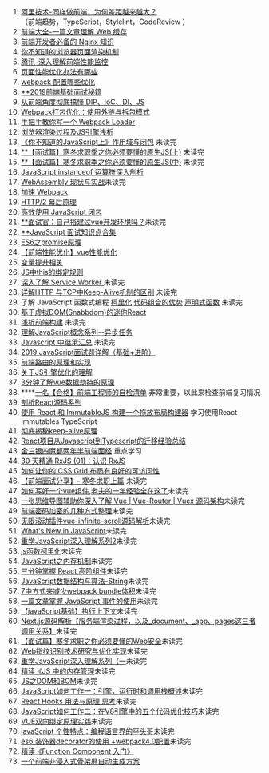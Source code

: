 1. [阿里技术-同样做前端，为何差距越来越大？](https://mp.weixin.qq.com/s/4QY_A9jYfw5JBdWecsT_0g)  
（前端趋势，TypeScript，Stylelint，CodeReview ）
2. [前端大全-一篇文章理解 Web 缓存](https://mp.weixin.qq.com/s/jO4_ADo6ehGxQSdUBHh9KQ)
3. [前端开发者必备的 Nginx 知识](https://mp.weixin.qq.com/s/BA_JZ_kMBFZBE7jjQDNc1Q)
4. [你不知道的浏览器页面渲染机制](https://mp.weixin.qq.com/s/_NrFbrucJRrA8fS40dCkow)
5. [腾讯-深入理解前端性能监控](https://mp.weixin.qq.com/s/YI-96IbtIjTDzS-3N-9FAg)
6. [页面性能优化办法有哪些](https://mp.weixin.qq.com/s/DapiwE-AhML-Mm4r0b_sWg)
7. [webpack 配置哪些优化](https://juejin.im/post/5cb71c8e518825324c44eeb7)
8. [**2019前端基础面试秘籍](https://juejin.im/post/5cb92d9a5188254160581b87) 
9. [从前端角度彻底搞懂 DIP、IoC、DI、JS](https://zhuanlan.zhihu.com/p/61018434)
10. [Webpack打包优化：使用外链与拆包模式](https://juejin.im/post/5cc1237ae51d456e3e7a3b90)
11. [手把手教你写一个 Webpack Loader](https://segmentfault.com/a/1190000018980814)
12. [浏览器渲染过程及JS引擎浅析](https://www.clloz.com/programming/front-end/js/2019/04/25/how-browser-work/)
13. [《你不知道的JavaScript上》作用域与闭包](https://juejin.im/post/5cb1308df265da039b085e69) 未读完
14. [**【面试篇】寒冬求职季之你必须要懂的原生JS(上)](https://juejin.im/post/5cab0c45f265da2513734390) 未读完
15. [**【面试篇】寒冬求职季之你必须要懂的原生JS(中)](https://juejin.im/post/5cbd1e33e51d45789161d053) 未读完
16. [JavaScript instanceof 运算符深入剖析](https://www.ibm.com/developerworks/cn/web/1306_jiangjj_jsinstanceof/index.html)
17. [WebAssembly 现状与实战](https://www.ibm.com/developerworks/cn/web/wa-lo-webassembly-status-and-reality/index.html)未读完
18. [加速 Webpack](https://www.ibm.com/developerworks/cn/web/wa-lo-expedite-webpack/index.html)
19. [HTTP/2 幕后原理](https://www.ibm.com/developerworks/cn/web/wa-http2-under-the-hood/index.html)
20. [高效使用 JavaScript 闭包](https://www.ibm.com/developerworks/cn/web/wa-use-javascript-closures-efficiently/index.html)
21. [**面试官：自己搭建过vue开发环境吗？](https://juejin.im/post/5cc55c336fb9a032086dd701)未读完
22. [**JavaScript 面试知识点合集](https://juejin.im/post/5cc230ae5188252e741cc751)
23. [ES6之promise原理](https://juejin.im/post/5cc54877f265da03b8585902)
24. [【前端性能优化】vue性能优化](https://juejin.im/post/5cc81076e51d456e361ed97e) 
25. [变量提升相关](https://juejin.im/post/5cc657276fb9a0323f68a99a)
26. [JS中this的绑定规则](https://juejin.im/post/5cc554b46fb9a032414f650e)
27. [深入了解 Service Worker ](https://www.wengbi.com/thread_50556_1.html)未读完
28. [详解HTTP 与TCP中Keep-Alive机制的区别](https://mp.weixin.qq.com/s/MR8OWPKQoM6Cr9o1rWsK5A) 未读完
29. 了解 JavaScript 函数式编程 [柯里化](https://juejin.im/post/5ccbb9d95188253d12688280) [代码组合的优势](https://juejin.im/post/5ccd0d17518825406261374d) [声明式函数](https://juejin.im/post/5ccea5a2f265da036207bb6f) 未读完
30. [基于虚拟DOM(Snabbdom)的迷你React](https://segmentfault.com/a/1190000019053542) 
31. [浅析前端构建](https://mp.weixin.qq.com/s/52ja4nEhA4z0LWunxXsjUg) 未读完
32. [理解JavaScript概念系列--异步任务](https://juejin.im/post/5cc12ca46fb9a0323d6e098c) 
33. [Javascript 中继承汇总](https://juejin.im/post/5cc43911e51d45400f5d589a) 未读完
34. [2019 JavaScript面试题详解（基础+进阶）](https://juejin.im/post/5cc543edf265da03761e9451) 
35. [前端路由的原理和实现](https://juejin.im/post/5cc58236f265da0393787285) 
36. [关于JS引擎优化的理解](https://juejin.im/post/5cc4f406f265da03612ef0d6) 
37. [3分钟了解vue数据劫持的原理](https://juejin.im/post/5cc8f394f265da038733ae77) 
38. ****[一名【合格】前端工程师的自检清单](https://juejin.im/post/5cc1da82f265da036023b628) 非常重要，以此来检查前端复习情况
39. [剖析React源码系列](https://github.com/KieSun/Dream/issues/18) 
40. [使用 React 和 ImmutableJS 构建一个拖放布局构建器](https://juejin.im/post/5cccfa56f265da034c7038f3) 学习使用React Immutables TypeScript 
41. [彻底揭秘keep-alive原理](https://juejin.im/post/5cce49036fb9a031eb58a8f9) 
42. [React项目从Javascript到Typescript的迁移经验总结](https://juejin.im/post/5cc5b6d9e51d456e660d453b)
43. [金三银四魔都两年半前端面经](https://mp.weixin.qq.com/s/uKBPBBSnCtSu1oj3yC7gow) 重点学习
44. [30 天精通 RxJS (01)：认识 RxJS](https://juejin.im/post/5cd57b5fe51d453b560f2d74)
45. [如何让你的 CSS Grid 布局有良好的可访问性](https://juejin.im/post/5cc156a2f265da034e7e9139)
46. [【前端面试分享】- 寒冬求职上篇](https://juejin.im/post/5cdb7bc26fb9a0321557044d) 未读完
47. [如何写好一个vue组件,老夫的一年经验全在这了](https://juejin.im/post/5cdacf96e51d453ae110543b)未读完
48. [一张思维导图辅助你深入了解 Vue | Vue-Router | Vuex 源码架构](https://segmentfault.com/a/1190000019153289)未读完
49. [前端密码加密的几种方式整理](https://segmentfault.com/a/1190000019164592)未读完
50. [无限滚动插件vue-infinite-scroll源码解析](https://hellogithub2014.github.io/2019/03/26/vue-infinite-scroll-source-code/)未读完
52. [What's New in JavaScript](https://segmentfault.com/a/1190000019147365)未读完
53. [重学JavaScript深入理解系列2](https://juejin.im/post/5cdbc4b0f265da038412b26d)未读完
54. [js函数柯里化](https://juejin.im/post/5cdab8896fb9a031f525e7fe)未读完
55. [JavaScript之内存机制](https://juejin.im/post/5cdbf3a66fb9a032060c4bd4)未读完
56. [三分钟掌握 React 高阶组件](https://segmentfault.com/a/1190000019153177)未读完
57. [JavaScript数据结构与算法-String](https://finget.github.io/2019/05/14/arithmetic-string/)未读完
58. [7中方式来减少webpack bundle体积](https://juejin.im/post/5cd9571de51d453a572aa2e6)未读完
59. [一篇文章掌握 JavaScript 事件的使用](https://juejin.im/post/5cdbcbcef265da038c023782)未读完
60. [【javaScript基础】执行上下文](https://juejin.im/post/5cdab45ef265da035948954c)未读完
61. [Next.js源码解析【服务端渲染过程，以及_document、_app、pages这三者调用关系】](https://segmentfault.com/a/1190000019154542)未读完
62. [【面试篇】寒冬求职之你必须要懂的Web安全](https://segmentfault.com/a/1190000019158228)未读完
63. [Web指纹识别技术研究与优化实现](https://www.freebuf.com/articles/web/202560.html)未读完
64. [重学JavaScript深入理解系列（一](https://juejin.im/post/5cda8174f265da038860d8d8)未读完
65. [精读《JS 中的内存管理](https://juejin.im/entry/59f9331551882546b15bd2bd)未读完
66. [JS之DOM和BOM](https://segmentfault.com/a/1190000019177022)未读完
67. [JavaScript如何工作一：引擎，运行时和调用栈概述](https://www.clloz.com/programming/front-end/js/2019/05/13/how-javascript-works-1)未读完
68. [React Hooks 用法与原理 思考](https://zhuanlan.zhihu.com/p/65012054)未读完
69. [JavaScript如何工作二：在V8引擎中的五个代码优化技巧](https://www.clloz.com/essay/2019/05/14/how-javascript-works-2)未读完
70. [VUE双向绑定原理实践](https://juejin.im/post/5cdc11c8f265da0368148085)未读完
71. [javaScript 个性特点：编程语言界的平头哥](https://www.infoq.cn/article/6NYVv*MaLZUW8gArUFVU)未读完
72. [es6 装饰器decorator的使用 +webpack4.0配置](https://juejin.im/post/5cdc1bbce51d45379a164342)未读完
73. [精读《Function Component 入门》](https://juejin.im/post/5ceb36dd51882530be7b1585)
74. [一个前端非侵入式骨架屏自动生成方案](https://korbinzhao.github.io/%E5%89%8D%E7%AB%AF%E5%BC%80%E5%8F%91/%E9%AA%A8%E6%9E%B6%E5%B1%8F/2018/06/23/skeleton-auto-generator/)

